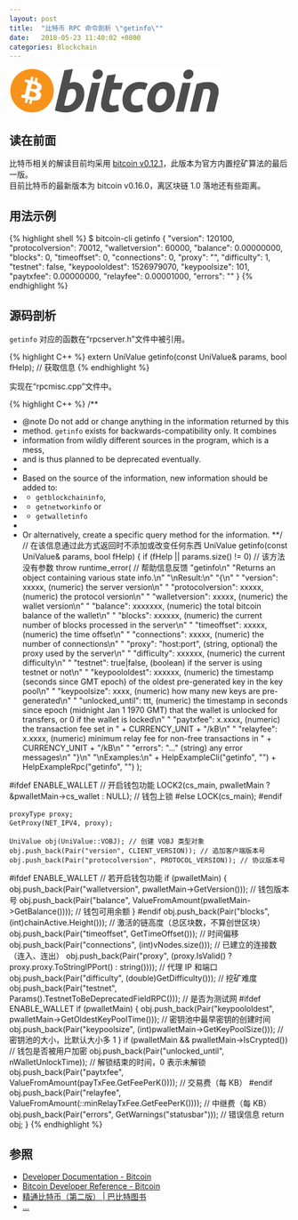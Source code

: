 ```yaml
---
layout: post
title:  "比特币 RPC 命令剖析 \"getinfo\""
date:   2018-05-23 11:40:02 +0800
categories: Blockchain
---
```

![bitcoin](/images/20180504/bitcoin.svg)

## 读在前面
比特币相关的解读目前均采用 [bitcoin v0.12.1](https://github.com/bitcoin/bitcoin/tree/v0.12.1)，此版本为官方内置挖矿算法的最后一版。<br>
目前比特币的最新版本为 bitcoin v0.16.0，离区块链 1.0 落地还有些距离。

## 用法示例

{% highlight shell %}
$ bitcoin-cli getinfo
{
  "version": 120100,
  "protocolversion": 70012,
  "walletversion": 60000,
  "balance": 0.00000000,
  "blocks": 0,
  "timeoffset": 0,
  "connections": 0,
  "proxy": "",
  "difficulty": 1,
  "testnet": false,
  "keypoololdest": 1526979070,
  "keypoolsize": 101,
  "paytxfee": 0.00000000,
  "relayfee": 0.00001000,
  "errors": ""
}
{% endhighlight %}

## 源码剖析
`getinfo` 对应的函数在“rpcserver.h”文件中被引用。

{% highlight C++ %}
extern UniValue getinfo(const UniValue& params, bool fHelp); // 获取信息
{% endhighlight %}

实现在“rpcmisc.cpp”文件中。

{% highlight C++ %}
/**
 * @note Do not add or change anything in the information returned by this
 * method. `getinfo` exists for backwards-compatibility only. It combines
 * information from wildly different sources in the program, which is a mess,
 * and is thus planned to be deprecated eventually.
 *
 * Based on the source of the information, new information should be added to:
 * - `getblockchaininfo`,
 * - `getnetworkinfo` or
 * - `getwalletinfo`
 *
 * Or alternatively, create a specific query method for the information.
 **/ // 在该信息通过此方式返回时不添加或改变任何东西
UniValue getinfo(const UniValue& params, bool fHelp)
{
    if (fHelp || params.size() != 0) // 该方法没有参数
        throw runtime_error( // 帮助信息反馈
            "getinfo\n"
            "Returns an object containing various state info.\n"
            "\nResult:\n"
            "{\n"
            "  \"version\": xxxxx,           (numeric) the server version\n"
            "  \"protocolversion\": xxxxx,   (numeric) the protocol version\n"
            "  \"walletversion\": xxxxx,     (numeric) the wallet version\n"
            "  \"balance\": xxxxxxx,         (numeric) the total bitcoin balance of the wallet\n"
            "  \"blocks\": xxxxxx,           (numeric) the current number of blocks processed in the server\n"
            "  \"timeoffset\": xxxxx,        (numeric) the time offset\n"
            "  \"connections\": xxxxx,       (numeric) the number of connections\n"
            "  \"proxy\": \"host:port\",     (string, optional) the proxy used by the server\n"
            "  \"difficulty\": xxxxxx,       (numeric) the current difficulty\n"
            "  \"testnet\": true|false,      (boolean) if the server is using testnet or not\n"
            "  \"keypoololdest\": xxxxxx,    (numeric) the timestamp (seconds since GMT epoch) of the oldest pre-generated key in the key pool\n"
            "  \"keypoolsize\": xxxx,        (numeric) how many new keys are pre-generated\n"
            "  \"unlocked_until\": ttt,      (numeric) the timestamp in seconds since epoch (midnight Jan 1 1970 GMT) that the wallet is unlocked for transfers, or 0 if the wallet is locked\n"
            "  \"paytxfee\": x.xxxx,         (numeric) the transaction fee set in " + CURRENCY_UNIT + "/kB\n"
            "  \"relayfee\": x.xxxx,         (numeric) minimum relay fee for non-free transactions in " + CURRENCY_UNIT + "/kB\n"
            "  \"errors\": \"...\"           (string) any error messages\n"
            "}\n"
            "\nExamples:\n"
            + HelpExampleCli("getinfo", "")
            + HelpExampleRpc("getinfo", "")
        );

#ifdef ENABLE_WALLET // 开启钱包功能
    LOCK2(cs_main, pwalletMain ? &pwalletMain->cs_wallet : NULL); // 钱包上锁
#else
    LOCK(cs_main);
#endif

    proxyType proxy;
    GetProxy(NET_IPV4, proxy);

    UniValue obj(UniValue::VOBJ); // 创建 VOBJ 类型对象
    obj.push_back(Pair("version", CLIENT_VERSION)); // 追加客户端版本号
    obj.push_back(Pair("protocolversion", PROTOCOL_VERSION)); // 协议版本号
#ifdef ENABLE_WALLET // 若开启钱包功能
    if (pwalletMain) {
        obj.push_back(Pair("walletversion", pwalletMain->GetVersion())); // 钱包版本号
        obj.push_back(Pair("balance",       ValueFromAmount(pwalletMain->GetBalance()))); // 钱包可用余额
    }
#endif
    obj.push_back(Pair("blocks",        (int)chainActive.Height())); // 激活的链高度（总区块数，不算创世区块）
    obj.push_back(Pair("timeoffset",    GetTimeOffset())); // 时间偏移
    obj.push_back(Pair("connections",   (int)vNodes.size())); // 已建立的连接数（连入、连出）
    obj.push_back(Pair("proxy",         (proxy.IsValid() ? proxy.proxy.ToStringIPPort() : string()))); // 代理 IP 和端口
    obj.push_back(Pair("difficulty",    (double)GetDifficulty())); // 挖矿难度
    obj.push_back(Pair("testnet",       Params().TestnetToBeDeprecatedFieldRPC())); // 是否为测试网
#ifdef ENABLE_WALLET
    if (pwalletMain) {
        obj.push_back(Pair("keypoololdest", pwalletMain->GetOldestKeyPoolTime())); // 密钥池中最早密钥的创建时间
        obj.push_back(Pair("keypoolsize",   (int)pwalletMain->GetKeyPoolSize())); // 密钥池的大小，比默认大小多 1
    }
    if (pwalletMain && pwalletMain->IsCrypted()) // 钱包是否被用户加密
        obj.push_back(Pair("unlocked_until", nWalletUnlockTime)); // 解锁结束的时间，0 表示未解锁
    obj.push_back(Pair("paytxfee",      ValueFromAmount(payTxFee.GetFeePerK()))); // 交易费（每 KB）
#endif
    obj.push_back(Pair("relayfee",      ValueFromAmount(::minRelayTxFee.GetFeePerK()))); // 中继费（每 KB）
    obj.push_back(Pair("errors",        GetWarnings("statusbar"))); // 错误信息
    return obj;
}
{% endhighlight %}

## 参照
* [Developer Documentation - Bitcoin](https://bitcoin.org/en/developer-documentation)
* [Bitcoin Developer Reference - Bitcoin](https://bitcoin.org/en/developer-reference#getinfo)
* [精通比特币（第二版） \| 巴比特图书](http://book.8btc.com/masterbitcoin2cn)
* [...](https://github.com/mistydew/blockchain)
